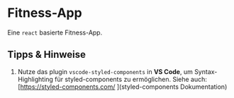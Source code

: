 # Fitness-App

Eine `react` basierte Fitness-App.

## Tipps & Hinweise

1. Nutze das plugin `vscode-styled-components` in **VS Code**, um Syntax-Highlighting für styled-components zu ermöglichen.
   Siehe auch: [https://styled-components.com/
   ](styled-components Dokumentation)
